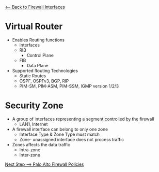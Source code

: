 [ <-- Back to Firewall Interfaces](https://github.com/schlangens/knowledge-base/blob/main/Palo%20Alto%20Essentials/firewall-interfaces.md)
# Virtual Router
- Enables Routing functions
    - Interfaces
    - RIB
        - Control Plane
    - FIB
        - Data Plane
- Supported Routing Technologies
    - Static Routes
    - OSPF, OSPFv3, BGP, RIP
    - PIM-SM, PIM-ASM, PIM-SSM, IGMP version 1/2/3

# Security Zone
- A group of interfaces representing a segment controlled by the firewall
    - LAN1, Internet
- A firewall interface can belong to only one zone
    - Interface Type & Zone Type must match
    - Zone- unassigned interface does not process traffic
- Zones affects the data traffic
    - Intra-zone
    - Inter-zone

[Next Step --> Palo Alto Firewall Policies](#)
